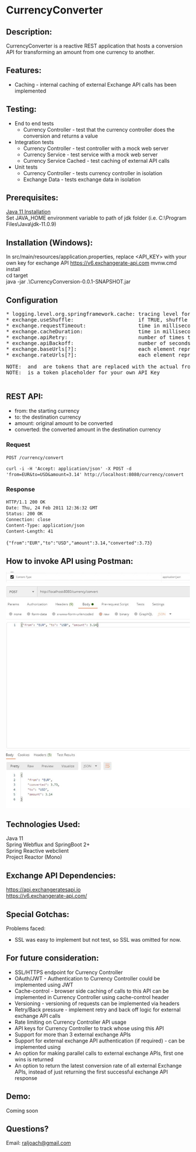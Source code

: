 # CurrencyConverter

Description:
-------------
CurrencyConverter is a reactive REST application that hosts a conversion API for 
transforming an amount from one currency to another.

Features:
----------
* Caching - internal caching of external Exchange API calls has been implemented

Testing:
--------
* End to end tests
  * Currency Controller - test that the currency controller does the conversion and returns a value
* Integration tests
  * Currency Controller - test controller with a mock web server
  * Currency Service - test service with a mock web server
  * Currency Service Cached - test caching of external API calls
* Unit tests
  * Currency Controller - tests currency controller in isolation
  * Exchange Data - tests exchange data in isolation

Prerequisites:
--------------
[Java 11 Installation](https://www.oracle.com/java/technologies/javase-jdk11-downloads.html) <br>
Set JAVA_HOME environment variable to path of jdk folder (i.e. C:\Program Files\Java\jdk-11.0.9)

Installation (Windows):
-----------------------
In src/main/resources/application.properties, replace <API_KEY> with your own key for exchange API https://v6.exchangerate-api.com
mvnw.cmd install <br>
cd target <br>
java -jar .\CurrencyConversion-0.0.1-SNAPSHOT.jar

Configuration
--------------
<pre>
* logging.level.org.springframework.cache: tracing level for caching logic
* exchange.useShuffle:                     if TRUE, shuffle external API endpoints, else FALSE use endpoints in order specified down below
* exchange.requestTimeout:                 time in milliseconds of how long to wait for a external API request to timeout
* exchange.cacheDuration:                  time in milliseconds to store rate in cache
* exchange.apiRetry:                       number of times to retry an external API call
* exchange.apiBackoff:                     number of seconds to wait before retrying an external API call
* exchange.baseUrls[?]:                    each element represents an external exchange API base url
* exchange.rateUrls[?]:                    each element represents the rate url format for the baseUrl at the same index

NOTE: <FROM> and <TO> are tokens that are replaced with the actual from and to fields of ConversionRequests at runtime.
NOTE: <API KEY> is a token placeholder for your own API Key
 </pre> 
 
REST API:
-----------
* from: the starting currency
* to: the destination currency
* amount: original amount to be converted
* converted: the converted amount in the destination currency

### Request

`POST /currency/convert`
    
    curl -i -H 'Accept: application/json' -X POST -d 'from=EUR&to=USD&amount=3.14' http://localhost:8080/currency/convert

### Response

    HTTP/1.1 200 OK
    Date: Thu, 24 Feb 2011 12:36:32 GMT
    Status: 200 OK
    Connection: close
    Content-Type: application/json
    Content-Length: 41

    {"from":"EUR","to":"USD","amount":3.14,"converted":3.73}



How to invoke API using Postman:
---------------------------------
![alt text](https://github.com/raljoach/CurrencyConverter/blob/master/contenttype.JPG?raw=true)
![alt text](https://github.com/raljoach/CurrencyConverter/blob/master/postman.JPG?raw=true)

Technologies Used:
--------------------
Java 11 <br>
Spring Webflux and SpringBoot 2+ <br>
Spring Reactive webclient <br>
Project Reactor (Mono)

Exchange API Dependencies:
-----------------
https://api.exchangeratesapi.io <br>
https://v6.exchangerate-api.com/

Special Gotchas:
----------------
Problems faced:
* SSL was easy to implement but not test, so SSL was omitted for now.

For future consideration:
-------------------------
* SSL/HTTPS endpoint for Currency Controller
* OAuth/JWT - Authentication to Currency Controller could be implemented using JWT
* Cache-control - browser side caching of calls to this API can be implemented in Currency Controller using cache-control header
* Versioning - versioning of requests can be implemented via headers
* Retry/Back pressure - implement retry and back off logic for external exchange API calls
* Rate limiting on Currency Controller API usage
* API keys for Currency Controller to track whose using this API
* Support for more than 3 external exchange APIs
* Support for external exchange API authentication (if required) - can be implemented using
* An option for making parallel calls to external exchange APIs, first one wins is returned
* An option to return the latest conversion rate of all external Exchange APIs, instead of just returning the first successful exchange API response

Demo:
-----
Coming soon


Questions?
-----------
Email: raljoach@gmail.com

